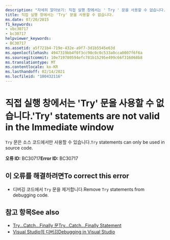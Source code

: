 ```yaml
---
description: "자세히 알아보기: 직접 실행 창에서는 ' Try ' 문을 사용할 수 없습니다."
title: 직접 실행 창에서는 'Try' 문을 사용할 수 없습니다.
ms.date: 07/20/2015
f1_keywords:
- vbc30717
- bc30717
helpviewer_keywords:
- BC30717
ms.assetid: a5f721b4-719e-432e-a9f7-3d1b5545e63d
ms.openlocfilehash: 4947319bb4f0f3cc90c0c0c533a0cca0007f6f6a
ms.sourcegitcommit: 10e719780594efc781b15295e499c66f316068b8
ms.translationtype: MT
ms.contentlocale: ko-KR
ms.lasthandoff: 02/14/2021
ms.locfileid: "100432116"
---
```

# <a name="try-statements-are-not-valid-in-the-immediate-window"></a><span data-ttu-id="9db72-103">직접 실행 창에서는 'Try' 문을 사용할 수 없습니다.</span><span class="sxs-lookup"><span data-stu-id="9db72-103">'Try' statements are not valid in the Immediate window</span></span>

<span data-ttu-id="9db72-104">`Try` 문은 소스 코드에서만 사용할 수 있습니다.</span><span class="sxs-lookup"><span data-stu-id="9db72-104">`Try` statements can only be used in source code.</span></span>  
  
 <span data-ttu-id="9db72-105">**오류 ID:** BC30717</span><span class="sxs-lookup"><span data-stu-id="9db72-105">**Error ID:** BC30717</span></span>  
  
## <a name="to-correct-this-error"></a><span data-ttu-id="9db72-106">이 오류를 해결하려면</span><span class="sxs-lookup"><span data-stu-id="9db72-106">To correct this error</span></span>  
  
- <span data-ttu-id="9db72-107">디버깅 코드에서 `Try` 문을 제거합니다.</span><span class="sxs-lookup"><span data-stu-id="9db72-107">Remove `Try` statements from debugging code.</span></span>  
  
## <a name="see-also"></a><span data-ttu-id="9db72-108">참고 항목</span><span class="sxs-lookup"><span data-stu-id="9db72-108">See also</span></span>

- [<span data-ttu-id="9db72-109">Try...Catch...Finally 문</span><span class="sxs-lookup"><span data-stu-id="9db72-109">Try...Catch...Finally Statement</span></span>](../language-reference/statements/try-catch-finally-statement.md)
- [<span data-ttu-id="9db72-110">Visual Studio의 디버깅</span><span class="sxs-lookup"><span data-stu-id="9db72-110">Debugging in Visual Studio</span></span>](/visualstudio/debugger/debugger-feature-tour)
